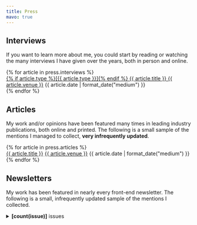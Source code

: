 ```yaml
---
title: Press
mavo: true
---
```




## Interviews

If you want to learn more about me, you could start by reading or watching
the many interviews I have given over the years, both in person and online.


<section class="press">
{% for article in press.interviews %}
<article>
	<a class="article" href="{{ article.url }}">
		{% if article.type %}<span class="type">[{{ article.type }}]</span>{% endif %}
		{{ article.title }}
	</a>
	<a class="venue" href="{{ article.venueUrl }}">{{ article.venue }}</a>
	<time datetime="{{ article.date }}">{{ article.date | format_date("medium") }}</time>
</article>
{% endfor %}
</section>

## Articles

My work and/or opinions have been featured many times in leading industry publications, both online and printed.
The following is a small sample of the mentions I managed to collect, **very infrequently updated**.

<section class="press">
{% for article in press.articles %}
<article>
	<a class="article" href="{{ article.url }}">{{ article.title }}</a>
	<a class="venue" href="{{ article.venueUrl }}">{{ article.venue }}</a>
	<time datetime="{{ article.date }}">{{ article.date | format_date("medium") }}</time>
</article>
{% endfor %}
</section>

## Newsletters

My work has been featured in nearly every front-end newsletter.
The following is a small, infrequently updated sample of the mentions I collected.

<div mv-app="newsletters" mv-storage="https://github.com/LeaVerou/leaverou.github.io/blob/master/data.json" mv-bar="no-login">
<details class="newsletter" property="newsletter" mv-multiple="">
<summary id="[id]">
	<strong>[count(issue)]</strong>
	<a property="url" target="_blank"><span property="name"></span></a> issues
</summary>
<meta property="id" mv-default="[idify(name)]"/>
<meta property="issueUrl"/>
<ul class="issues">
	<li class="issue" property="issue" mv-multiple="">
		<a href="[issueUrl][issue]">#<span class="issue-number" property="issue"></span></a>
	</li>
</ul>
</details>
</div>